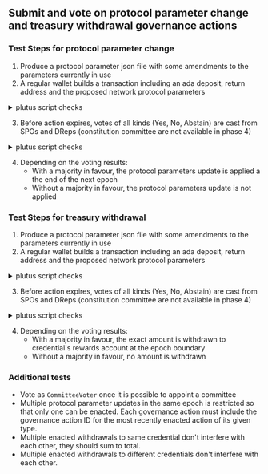 ## Submit and vote on protocol parameter change and treasury withdrawal governance actions

### Test Steps for protocol parameter change

1. Produce a protocol parameter json file with some amendments to the parameters currently in use
2. A regular wallet builds a transaction including an ada deposit, return address and the proposed network protocol parameters

<details closed>
  <summary>plutus script checks</summary>

-----
`ScriptPurpose` is `Proposing`

`txInfoProposalProcedures` contains correct:
  * `GovernanceAction` for a `ParameterChange` (PParams won’t initially be exposed to plutus)
  * deposit `Value`
  * return address `Credential`
  * `Anchor`

`txInfoVotingProcedures` is empty map

`txInfoCurrentTreasuryAmount` maybe contains correct Value in treasury

`txInfoTreasuryDonation` maybe contains correct Value being donated to treasury

-----

</details>

3. Before action expires, votes of all kinds (Yes, No, Abstain) are cast from SPOs and DReps (constitution committee are not available in phase 4)

<details closed>
  <summary>plutus script checks</summary>

-----

`ScriptPurpose` is `Voting`:
  * For script associated with an SPO vote the `Voter` is `StakePoolVoter` with correct SPO `PubKeyHash`
  * For a script associated with a DRep vote the `Voter` is `DRepVoter` with correct SPO `DRepCredential`
  * `GovernanceActionId` is the transaction hash that created the proposal and the index that points to the governance action

`txInfoVotingProcedures` contains correct maps of `Voter`, `GovernanceActionId` and `VotingProcedure` for all types of `Vote` and maybe with `Anchor`

`txInfoProposalProcedures` is empty map

`txInfoCurrentTreasuryAmount` maybe contains correct `Value` in treasury

`txInfoTreasuryDonation` maybe contains correct `Value` being donated to treasury

-----

</details>

4. Depending on the voting results:
    - With a majority in favour, the protocol parameters update is applied a the end of the next epoch
    - Without a majority in favour, the protocol parameters update is not applied

### Test Steps for treasury withdrawal

1. Produce a protocol parameter json file with some amendments to the parameters currently in use
2. A regular wallet builds a transaction including an ada deposit, return address and the proposed network protocol parameters

<details closed>
  <summary>plutus script checks</summary>

-----
`ScriptPurpose` is `Proposing`

`txInfoProposalProcedures` contains correct:
  * `GovernanceAction` for a `TreasuryWithdrawals` (verify credentials and values)
  * deposit `Value`
  * return address `Credential`
  * `Anchor`

`txInfoVotingProcedures` is empty map

`txInfoCurrentTreasuryAmount` maybe contains correct Value in treasury

`txInfoTreasuryDonation` maybe contains correct Value being donated to treasury

-----

</details>

3. Before action expires, votes of all kinds (Yes, No, Abstain) are cast from SPOs and DReps (constitution committee are not available in phase 4)

<details closed>
  <summary>plutus script checks</summary>

-----

`ScriptPurpose` is `Voting`:
  * For script associated with an SPO vote the `Voter` is `StakePoolVoter` with correct SPO `PubKeyHash`
  * For a script associated with a DRep vote the `Voter` is `DRepVoter` with correct SPO `DRepCredential`
  * `GovernanceActionId` is the transaction hash that created the proposal and the index that points to the governance action

`txInfoVotingProcedures` contains correct maps of `Voter`, `GovernanceActionId` and `VotingProcedure` for all types of `Vote` and maybe with `Anchor`

`txInfoProposalProcedures` is empty map

`txInfoCurrentTreasuryAmount` maybe contains correct `Value` in treasury

`txInfoTreasuryDonation` maybe contains correct `Value` being donated to treasury

-----

</details>

4. Depending on the voting results:
    - With a majority in favour, the exact amount is withdrawn to credential's rewards account at the epoch boundary
    - Without a majority in favour, no amount is withdrawn


### Additional tests

- Vote as `CommitteeVoter` once it is possible to appoint a committee
- Multiple protocol parameter updates in the same epoch is restricted so that only one can be enacted. Each governance action must include the governance action ID for the most recently enacted action of its given type.
- Multiple enacted withdrawals to same credential don't interfere with each other, they should sum to total.
- Multiple enacted withdrawals to different credentials don't interfere with each other.
